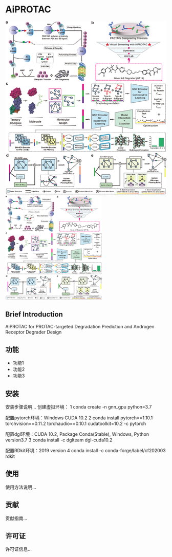 # AiPROTAC
![封面](https://raw.githubusercontent.com/LiZhang30/AiPROTAC/main/images/cover.png)
<img src="https://github.com/LiZhang30/AiPROTAC/blob/main/images/cover.png?raw=true" alt="封面" width="60%" />

## Brief Introduction

AiPROTAC for PROTAC-targeted Degradation Prediction and Androgen Receptor Degrader Design

## 功能

- 功能1
- 功能2
- 功能3

## 安装

安装步骤说明...
创建虚拟环境：
1 conda create -n gnn_gpu python=3.7  

配置pytorch环境：Windows CUDA 10.2
2 conda install pytorch==1.10.1 torchvision==0.11.2 torchaudio==0.10.1 cudatoolkit=10.2 -c pytorch

配置dgl环境：CUDA 10.2, Package Conda(Stable), Windows, Python version3.7
3 conda install -c dglteam dgl-cuda10.2

配置RDkit环境：2019 version
4 conda install -c conda-forge/label/cf202003 rdkit

## 使用

使用方法说明...

## 贡献

贡献指南...

## 许可证

许可证信息...
